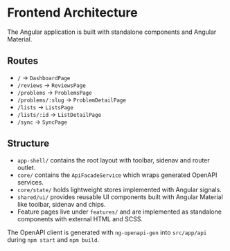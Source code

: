 # Frontend Architecture

The Angular application is built with standalone components and Angular Material.

## Routes

- `/` → `DashboardPage`
- `/reviews` → `ReviewsPage`
- `/problems` → `ProblemsPage`
- `/problems/:slug` → `ProblemDetailPage`
- `/lists` → `ListsPage`
- `/lists/:id` → `ListDetailPage`
- `/sync` → `SyncPage`

## Structure

- `app-shell/` contains the root layout with toolbar, sidenav and router outlet.
- `core/` contains the `ApiFacadeService` which wraps generated OpenAPI services.
- `core/state/` holds lightweight stores implemented with Angular signals.
- `shared/ui/` provides reusable UI components built with Angular Material like toolbar, sidenav and chips.
- Feature pages live under `features/` and are implemented as standalone components with external HTML and SCSS.

The OpenAPI client is generated with `ng-openapi-gen` into `src/app/api` during `npm start` and `npm build`.
